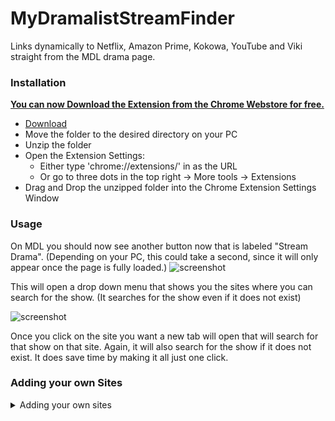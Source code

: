 # MyDramalistStreamFinder
Links dynamically to Netflix, Amazon Prime, Kokowa, YouTube and Viki straight from the MDL drama page.

### Installation
**<ins>You can now [Download](https://chrome.google.com/webstore/detail/mdl-stream-finder/opmdpgkejhnplnbfccekmagkbnjmcmgd) the Extension from the Chrome Webstore for free.</ins>**


   - [Download](https://github.com/JDatPNW/MyDramalistStreamFinder/archive/refs/heads/master.zip)
   - Move the folder to the desired directory on your PC
   - Unzip the folder
   - Open the Extension Settings:
      - Either type 'chrome://extensions/' in as the URL
      - Or go to three dots in the top right -> More tools -> Extensions
   - Drag and Drop the unzipped folder into the Chrome Extension Settings Window

### Usage
  On MDL you should now see another button now that is labeled "Stream Drama". (Depending on your PC, this could take a second, since it will only appear once the page is fully loaded.)
  ![screenshot](https://i.imgur.com/ee3Qtxa.png)

  This will open a drop down menu that shows you the sites where you can search for the show. (It searches for the show even if it does not exist)  

  ![screenshot](https://i.imgur.com/zuctAAH.png)

  Once you click on the site you want a new tab will open that will search for that show on that site. Again, it will also search for the show if it does not exist. It does save time by making it all just one click.

### Adding your own Sites
<details>
  <summary>Adding your own sites</summary>
  <ol>
  <li>
  After Line <b>74</b> add an additional line as such:
  
  ```javascript
      innerHTML    += "<button id =\"YourPage_dropdown\" class=\"dropdown-item m-t-sm m-b-sm btn-create-list\"</i>YourPage</a>";

  ```
  Where <i>YourPage_Dropdown</i> is a variable, so you should reuse that exact value later, and where <i>YourPage</i> at the very end is the Text that will appear on the MDL Website, so you can pick it freely.
  Right after that should be this line:
  
  ```javascript
  innerHTML    += "</div> </div>";
  ```
  If that is the case then you positioned it correctly
  </li>
  
  <li>
  Next you should create a copy of the code block that looks like this:
  
  ```javascript
      var YourPage_Link = document.getElementById('YourPage_Dropdown');
      YourPage.addEventListener('click', function() {
          openStreamTabs("Select_YourPage");
      });
  ```
  Make sure that <i>YourPage_Dropdown</i> is spelled exactly the same way as it was in step 1. Also, <i>Select_YourPage</i> is a function name, so it should also be spelled exactly the same way later on, so pay atetntion here. Position your code block after the last one of the same logic (in the original file that would be right after line <b>105</b>. Right after the YouYube block.
  </li>
  
  <li>
   Now you need to figure out the logic and the syntax of the websites search funtion. This is not as difficult as it sounds. Let's look at how Viki does that:
   To do that I will go to Viki and just do a test search. I will search for "TEST DRAMA" on Viki and look at the URL that is created by that. 

  ```javascript
   https://www.viki.com/search?q=TEST%20SHOW
  ```
   This tells us that the URL will always begin with <i>https://www.viki.com/search?q=</i> followed by our test string, where spaces are replaced with <i>%20</i>. 
   Let us pretend here that our URL for our new site looks like this:

  ```javascript
   https://www.yourpage.com/search?q=TEST-SHOW
  ```
   The URL begins with <i>https://www.yourpage.com/search?q=</i> and seperates the terms with "-".
   So after line <b>15</b> in the original we will add our own new variable. 
   
  ```javascript
       var YourPage_URL = "https://www.yourpage.com/search?q=";
  ```
   You can tell that we only included the string up until our search term would start. <i>YourPage_URL</i> is a new variable, so make sure to type it the same way every time!
   
  </li>
  
  <li>
   Now after line <b>22</b> of the original file we will add on top of our just created variable. The logic already exists so it is easy. Just do it like this:
  
  ```javascript
        YourPage_URL = YourPage_URL + partsArray[i] + "-";
  ```
   Make sure <i>YourPage_URL</i> is spelled the same way as above and also make sure that you use the right seperator. In our example that was <i>-</i>, so we put that in between the <i>" "</i> at the end of the line!
   
  </li>
  
  <li>
      Since I wrote this code for fun it is not perfect, the next bit is proof of that. The logic we just added ads the seperator after every word, also after the last one. Of course the last word should not have that added, so we need to subtract that again. So just add 
   
  ```javascript
    YourPage_URL = YourPage_URL.substring(0, YourPage_URL.length - 1);
  ```
   after line <b>25</b> of the original file. Here, again, make sure you spell the variable name correctly and where here it says <i>1</i> just count the number of characters of the seperator. Here it was just <i>-</i> so it is just one. For Viki it would have been 3 for example.
   
   Here there is another possibility. If the Page that you are trying to add adds more to the URL after the search term you also need to add that here. Let us assume the URT was actually this:
   
  ```javascript
   https://www.yourpage.com/search?q=TEST-SHOW?more_from_the_page
  ```
   We can see that after our seasrch term there is this argument: <i>?more_from_the_page</i>. We need to add this as well.
   Do this as such:
   Create a variable right after the one we created in the previous step and call it by a new name:
   
  ```javascript
    var YourPage_PostFix = "more_from_the_page";
  ```
   then we will add more code in the line right after the ine we created when we did this:
   
  ```javascript
    YourPage_URL = YourPage_URL.substring(0, YourPage_URL.length - 1);
  ```
   The code we will add is simple:
   
  ```javascript
    YourPage_URL = YourPage_URL + YourPage_PostFix;
  ```
  </li>
  
  <li>
   Lastly, we need to add the functionality that will open the page. To do so we need to add code right after line <b>41</b> in the original.
   
  ```javascript
   if (Selection == "Select_YourPage")
   openInNewTab(YourPage_URL);
  ```
   Again, make sure that both variables are written correctly!
   This should do it, your code should now look something like this:
  </li>
  </ol>
  
  ```javascript
  function openInNewTab(url) {
    var win = window.open(url, '_blank');
    win.focus();
}

function openStreamTabs(Selection){

    var name = document.getElementsByClassName("film-title")[0].textContent;
    var partsArray = name.split(' ');
    var VK_URL = "https://www.viki.com/search?q=";
    var NF_URL = "https://www.netflix.com/search?q=";
    var AP_URL = "https://www.amazon.com/s?k=";
    var AP_PostFix = "&i=prime-instant-video&ref=nb_sb_noss_2";
    var KK_URL = "https://www.kocowa.com/en_us/search/";
    var YT_URL = "https://www.youtube.com/results?search_query=";
    var YourPage_URL = "https://www.yourpage.com/search?q=";
    var YourPage_PostFix = "more_from_the_page";


    for (var i = 0; i < partsArray.length - 1; i++){
        VK_URL = VK_URL + partsArray[i] + "%20";
        NF_URL = NF_URL + partsArray[i] + "%20";
        AP_URL = AP_URL + partsArray[i] + "+";
        KK_URL = KK_URL + partsArray[i] + "%20";
        YT_URL = YT_URL + partsArray[i] + "+";
        YourPage_URL = YourPage_URL + partsArray[i] + "-";

    }
    VK_URL = VK_URL.substring(0, VK_URL.length - 3);
    NF_URL = NF_URL.substring(0, NF_URL.length - 3);
    AP_URL = AP_URL.substring(0, AP_URL.length - 1);
    AP_URL = AP_URL + AP_PostFix;
    KK_URL = KK_URL.substring(0, KK_URL.length - 3);
    YT_URL = YT_URL.substring(0, YT_URL.length - 1);
    YourPage_URL = YourPage_URL.substring(0, YourPage_URL.length - 1);
    YourPage_URL = YourPage_URL + YourPage_PostFix;



    if (Selection == "Select_VK")
      openInNewTab(VK_URL);
    if (Selection == "Select_NF")
      openInNewTab(NF_URL);
    if (Selection == "Select_AP")
      openInNewTab(AP_URL);
    if (Selection == "Select_KK")
      openInNewTab(KK_URL);
    if (Selection == "Select_YT")
      openInNewTab(YT_URL);
    if (Selection == "Select_YourPage")
      openInNewTab(YourPage_URL);

}

function createElement( str ) {
    var frag = document.createDocumentFragment();
    var elem = document.createElement('div');
    elem.innerHTML = str;

    while (elem.childNodes[0]) {
        frag.appendChild(elem.childNodes[0]);
    }
    return frag;
}

window.addEventListener("load", function load(event) {
  window.removeEventListener("load", load, false); // Remove Listener, not needed anymore
    var Regex = /https:\/\/mydramalist.com\/[0-9]+[^\/]*$/;
    if (Regex.test(window.location.href)){  //Regex check
      var elements = document.getElementsByClassName("film-cover");
      if(elements.length == 0){
          return;
      }

      var innerHTML = "<div id=\"Stream_Buttons\" style=\"margin-bottom: -0.25rem !important\" class=\"btn-group group-manage-list dropdown m-b-sm btn-block\"> ";
      innerHTML    += "<button id=\"Stream_Open_All_Links\" class=\"btn white main col-xs-10 col-sm-9\" data-toggle=\"dropdown\">Stream Drama</button> ";
      innerHTML    += "<button id=\"Stream_Dropdown\" class=\"btn white btn-clist col-xs-2 col-sm-3\" data-toggle=\"dropdown\"><i class=\"fa fa-list\"></i></button> ";
      innerHTML    += "<div class=\"dropdown-menu dropdown-menu-right manage-clist\">";
      innerHTML    += "<div class=\"text-center p-a\">";
      innerHTML    += "<button id =\"VK_Dropdown\" class=\"dropdown-item m-t-sm m-b-sm btn-create-list\">Viki</button> ";
      innerHTML    += "<button id =\"NF_Dropdown\" class=\"dropdown-item m-t-sm m-b-sm btn-create-list\">Netflix</a>";

      innerHTML    += "<button id =\"AP_Dropdown\" class=\"dropdown-item m-t-sm m-b-sm btn-create-list\"</i>Amazon Prime</a>";
      innerHTML    += "<button id =\"KK_Dropdown\" class=\"dropdown-item m-t-sm m-b-sm btn-create-list\"</i>Kokowa</a>";
      innerHTML    += "<button id =\"YT_Dropdown\" class=\"dropdown-item m-t-sm m-b-sm btn-create-list\"</i>Youtube</a>";
      innerHTML    += "</div> </div>";

      elements[0].insertBefore(createElement(innerHTML), elements[0].childNodes[elements[0].childNodes.length - 2]);
      //elements[0].appendChild(createElement(innerHTML));


      var VK_Link = document.getElementById('VK_Dropdown');
      VK_Link.addEventListener('click', function() {
          openStreamTabs("Select_VK");
      });

      var NF_Link = document.getElementById('NF_Dropdown');
      NF_Link.addEventListener('click', function() {
          openStreamTabs("Select_NF");
      });


      var AP_Link = document.getElementById('AP_Dropdown');
      AP_Link.addEventListener('click', function() {
          openStreamTabs("Select_AP");
      });

      var KK_Link = document.getElementById('KK_Dropdown');
      KK_Link.addEventListener('click', function() {
          openStreamTabs("Select_KK");
      });

      var YT_Link = document.getElementById('YT_Dropdown');
      YT_Link.addEventListener('click', function() {
          openStreamTabs("Select_YT");
      });

      var YourPage_Link = document.getElementById('YourPage_Dropdown');
      YourPage_Link.addEventListener('click', function() {
          openStreamTabs("Select_YourPage");
      });
};
}, false);
  ```
  
</details>
